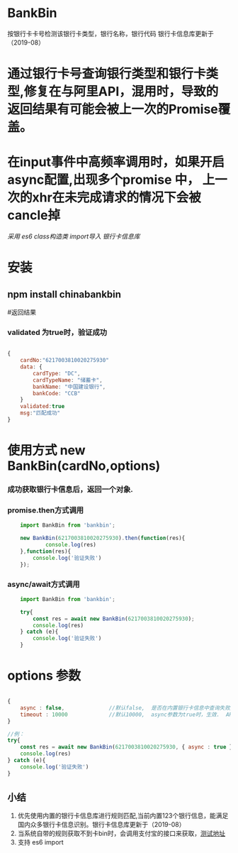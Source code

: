 # BankBin
按银行卡卡号检测该银行卡类型，银行名称，银行代码 银行卡信息库更新于（2019-08）

# 通过银行卡号查询银行类型和银行卡类型,修复在与阿里API，混用时，导致的返回结果有可能会被上一次的Promise覆盖。
# 在input事件中高频率调用时，如果开启async配置,出现多个promise 中，  上一次的xhr在未完成请求的情况下会被cancle掉



*采用 es6 class构造类    import导入 银行卡信息库*

# 安装
## npm install chinabankbin

#返回结果

### validated 为true时，验证成功
```js

{
    cardNo:"6217003810020275930"
    data: {
        cardType: "DC",
        cardTypeName: "储蓄卡",
        bankName: "中国建设银行",
        bankCode: "CCB"
    }
    validated:true
    msg:"匹配成功"
}

```


# 使用方式 new BankBin(cardNo,options)
### 成功获取银行卡信息后，返回一个对象.

### promise.then方式调用
```js
    import BankBin from 'bankbin';

    new BankBin(6217003810020275930).then(function(res){
            console.log(res)
    },function(res){
        console.log('验证失败')
    });

```

### async/await方式调用
```js
    import BankBin from 'bankbin';

    try{
        const res = await new BankBin(6217003810020275930);
        console.log(res)
    } catch (e){
        console.log('验证失败')
    }

```

# options 参数
```js

{
    async : false,              //默认false,  是否在内置银行卡信息中查询失败后，调用支付宝开放式银行卡查询API。
    timeout : 10000             //默认10000,  async参数为true时，生效.  API调用超时时间
}

//例：
try{
    const res = await new BankBin(6217003810020275930, { async : true });
    console.log(res)
} catch (e){
    console.log('验证失败')
}
```
## 小结

1. 优先使用内置的银行卡信息库进行规则匹配,当前内置123个银行信息，能满足国内众多银行卡信息识别。银行卡信息库更新于（2019-08）
2. 当系统自带的规则获取不到卡bin时，会调用支付宝的接口来获取，[测试地址](https://ccdcapi.alipay.com/validateAndCacheCardInfo.json?cardNo=6227003320232234322&cardBinCheck=true)
3. 支持 es6 import


